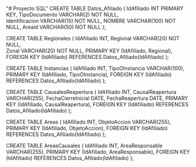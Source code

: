 "# Proyecto SQL" 
CREATE TABLE Datos_Afiliado (
  IdAfiliado INT PRIMARY KEY,
  TipoDocumento VARCHAR(2) NOT NULL,  
  Identificacion VARCHAR(15) NOT NULL,
  NOMBRE VARCHAR(100) NOT NULL,
  Areaid VARCHAR(50) NOT NULL
);
 
CREATE TABLE Regionales (
  IdAfiliado INT,
  Regional VARCHAR(20) NOT NULL,  
  Zonal VARCHAR(20) NOT NULL,
  PRIMARY KEY (IdAfiliado, Regional),
  FOREIGN KEY (IdAfiliado) REFERENCES Datos_Afiliado(IdAfiliado)
);
 
CREATE TABLE Instancias (
  IdAfiliado INT,
  TipoOInstancia VARCHAR(100),
  PRIMARY KEY (IdAfiliado, TipoOInstancia),
  FOREIGN KEY (IdAfiliado) REFERENCES Datos_Afiliado(IdAfiliado)
);
 
CREATE TABLE CausalesReapertura (
  IdAfiliado INT,
  CausalReapertura VARCHAR(255),
  FechaCierreInicial DATE,
  FechaReapertura DATE,
  PRIMARY KEY (IdAfiliado, CausalReapertura),
  FOREIGN KEY (IdAfiliado) REFERENCES Datos_Afiliado(IdAfiliado)
);
 
CREATE TABLE Areas (
  IdAfiliado INT,
  ObjetoAccion VARCHAR(255),
  PRIMARY KEY (IdAfiliado, ObjetoAccion),
  FOREIGN KEY (IdAfiliado) REFERENCES Datos_Afiliado(IdAfiliado)
);
 
CREATE TABLE AreasCausales (
  IdAfiliado INT,
  AreaResponsable VARCHAR(255),
  PRIMARY KEY (IdAfiliado, AreaResponsable),
  FOREIGN KEY (IdAfiliado) REFERENCES Datos_Afiliado(IdAfiliado)
);
